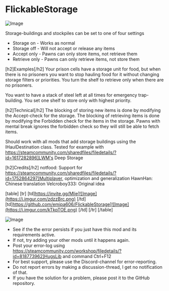 # FlickableStorage

![Image](https://i.imgur.com/WAEzk68.png)


Storage-buildings and stockpiles can be set to one of four settings



-  Storage on - Works as normal
-  Storage off - Will not accept or release any items
-  Accept only - Pawns can only store items, not retrieve them
-  Retrieve only - Pawns can only retrieve items, not store them



[h2]Examples[/h2]
Your prison cells have a storage unit for food, but when there is no prisoners you want to stop hauling food for it without changing storage filters or priorities. You turn the shelf to retrieve only when there are no prisoners.

You want to have a stack of steel left at all times for emergency trap-building. You set one shelf to store only with highest priority. 

[h2]Technical[/h2]
The blocking of storing new items is done by modifying the Accept-check for the storage.
The blocking of retrieving items is done by modifying the Forbidden check for the items in the storage. Pawns with mental break ignores the forbidden check so they will still be able to fetch items.

Should work with all mods that add storage buildings using the IHaulDestination class. Tested for example with https://steamcommunity.com/sharedfiles/filedetails/?id=1617282896]LWM's Deep Storage

[h2]Credits[/h2]
notfood: Support for https://steamcommunity.com/sharedfiles/filedetails/?id=1752864297]Multiplayer, optimization and generalization
HawnHan: Chinese translation
Velcroboy333: Original idea

[table]
    [tr]
        [td]https://invite.gg/Mlie]![Image](https://i.imgur.com/zdzzBrc.png)
[/td]
        [td]https://github.com/emipa606/FlickableStorage]![Image](https://i.imgur.com/kTkpTOE.png)
[/td]
    [/tr]
[/table]
	
![Image](https://i.imgur.com/Rs6T6cr.png)



-  See if the the error persists if you just have this mod and its requirements active.
-  If not, try adding your other mods until it happens again.
-  Post your error-log using https://steamcommunity.com/workshop/filedetails/?id=818773962]HugsLib and command Ctrl+F12
-  For best support, please use the Discord-channel for error-reporting.
-  Do not report errors by making a discussion-thread, I get no notification of that.
-  If you have the solution for a problem, please post it to the GitHub repository.



